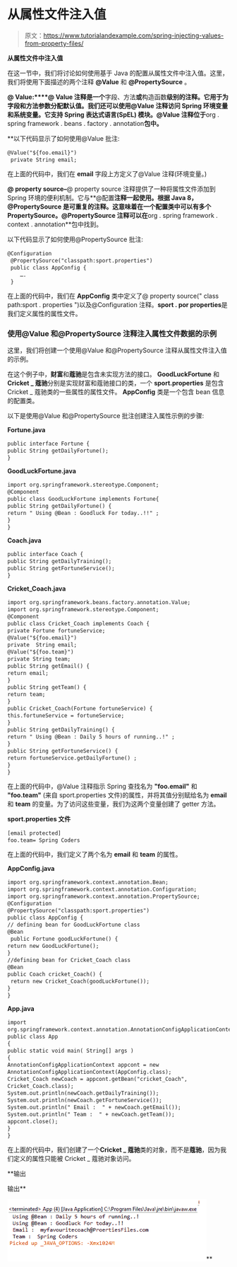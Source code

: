 # 从属性文件注入值

> 原文：<https://www.tutorialandexample.com/spring-injecting-values-from-property-files/>

**从属性文件中注入值**

在这一节中，我们将讨论如何使用基于 Java 的配置从属性文件中注入值。这里，我们将使用下面描述的两个注释 **@Value** 和 **@PropertySource** 。

**@ Value:****@ Value 注释是一个**字段、方法**或**构造函数**级别的注释。它用于为字段和方法参数分配默认值。我们还可以使用@Value 注释访问 Spring 环境变量和系统变量。它支持 **Spring** **表达式语言(SpEL)** 模块。@Value 注释位于**org . spring framework . beans . factory . annotation**包中。**

 **以下代码显示了如何使用@Value 批注:

```
@Value("${foo.email}")
 private String email; 
```

在上面的代码中，我们在 **email** 字段上方定义了@Value 注释(环境变量。)

**@ property source–**@ property source 注释提供了一种将属性文件添加到 Spring 环境的便利机制。它与**@配置**注释一起使用。根据 Java 8，@PropertySource 是可重复的注释。这意味着在一个配置类中可以有多个 PropertySource。@PropertySource 注释可以在**org . spring framework . context . annotation**包中找到。

以下代码显示了如何使用@PropertySource 批注:

```
@Configuration
 @PropertySource("classpath:sport.properties")
 public class AppConfig { 
    …. 
 } 
```

在上面的代码中，我们在 **AppConfig** 类中定义了@ property source(" class path:sport . properties ")以及@Configuration 注释。**sport . por properties**是我们定义属性的属性文件。

### 使用@Value 和@PropertySource 注释注入属性文件数据的示例

这里，我们将创建一个使用@Value 和@PropertySource 注释从属性文件注入值的示例。

在这个例子中，**财富**和**蔻驰**是包含未实现方法的接口。 **GoodLuckFortune** 和**Cricket _ 蔻驰**分别是实现财富和蔻驰接口的类，一个 **sport.properties** 是包含 Cricket _ 蔻驰类的一些属性的属性文件。 **AppConfig** 类是一个包含 bean 信息的配置类。

以下是使用@Value 和@PropertySource 批注创建注入属性示例的步骤:

**Fortune.java**

```
public interface Fortune {
public String getDailyFortune();
} 
```

**GoodLuckFortune.java**

```
import org.springframework.stereotype.Component;
@Component
public class GoodLuckFortune implements Fortune{
public String getDailyFortune() {
return " Using @Bean : Goodluck For today..!!" ;
}
} 
```

**Coach.java**

```
public interface Coach {
public String getDailyTraining();
public String getFortuneService();
} 
```

**Cricket_Coach.java**

```
import org.springframework.beans.factory.annotation.Value;
import org.springframework.stereotype.Component;
@Component
public class Cricket_Coach implements Coach {
private Fortune fortuneService;
@Value("${foo.email}")
private  String email;
@Value("${foo.team}")
private String team;
public String getEmail() { 
return email;
}
public String getTeam() {
return team;
}
public Cricket_Coach(Fortune fortuneService) { 
this.fortuneService = fortuneService;
}
public String getDailyTraining() {
return " Using @Bean : Daily 5 hours of running..!" ;
}
public String getFortuneService() {
return fortuneService.getDailyFortune() ;
}
} 
```

在上面的代码中，@Value 注释指示 Spring 查找名为 **"foo.email"** 和 **"foo.team"** (来自 sport.properties 文件)的属性，并将其值分别赋给名为 **email** 和 **team** 的变量。为了访问这些变量，我们为这两个变量创建了 getter 方法。

**sport.properties 文件**

```
[email protected]
foo.team= Spring Coders 
```

在上面的代码中，我们定义了两个名为 **email** 和 **team** 的属性。

**AppConfig.java**

```
import org.springframework.context.annotation.Bean;
import org.springframework.context.annotation.Configuration;
import org.springframework.context.annotation.PropertySource;
@Configuration
@PropertySource("classpath:sport.properties")
public class AppConfig {
// defining bean for GoodLuckFortune class
@Bean
 public Fortune goodLuckFortune() {
return new GoodLuckFortune();
}
//defining bean for Cricket_Coach class
@Bean
public Coach cricket_Coach() {
 return new Cricket_Coach(goodLuckFortune());
}
} 
```

**App.java**

```
import org.springframework.context.annotation.AnnotationConfigApplicationContext;
public class App 
{
public static void main( String[] args )
{
AnnotationConfigApplicationContext appcont = new AnnotationConfigApplicationContext(AppConfig.class);
Cricket_Coach newCoach = appcont.getBean("cricket_Coach", Cricket_Coach.class);
System.out.println(newCoach.getDailyTraining());
System.out.println(newCoach.getFortuneService());
System.out.println(" Email :  " + newCoach.getEmail());
System.out.println(" Team :  " + newCoach.getTeam());
appcont.close();
}
} 
```

在上面的代码中，我们创建了一个**Cricket _ 蔻驰**类的对象，而不是**蔻驰**，因为我们定义的属性只能被 Cricket _ 蔻驰对象访问。

**输出

输出**

![Spring - Injecting values from Property Files ](img/1ac0dfc968ee5d858c8be71516c7f227.png)**